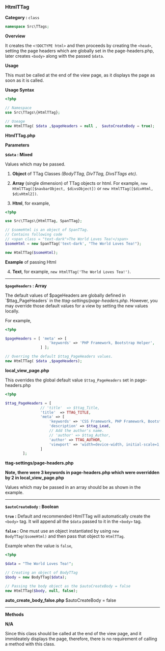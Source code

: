 <h3 class="display-4 mb-5">HtmlTTag</h3>


**Category :** `class`

```php
namespace Src\TTags;
```


**Overview**

It creates the `<!DOCTYPE html>` and then proceeds by creating the `<head>`, setting the page headers which are globally set in the page-headers.php, later creates `<body>` along with the passed `$data`.

**Usage**

This must be called at the end of the view page, as it displays the page as soon as it is called.

**Usage Syntax**

```php
<?php 

// Namespace
use Src\TTags\{HtmlTTag};

// Useage
new HtmlTTag( $data ,$pageHeaders = null ,  $autoCreateBody = true);

```
<p class = "ttag-code-caption text-muted"><b>HtmlTTag.php</b></p>


**Parameters**

**`$data` : Mixed**

Values which may be passed.

1. **Object** of TTag Classes *(BodyTTag, DivTTag, DivsTTags etc)*.

2. **Array** (single dimension) of TTag objects or html. For example, `new HtmlTTag([$navbarObject, $divsObject])` or `new HtmlTTag([$divHtml, $divHtml2])`.

3. **Html**, for example, 

<div class="ml-5">

```php 
<?php 

use Src\TTags\{HtmlTTag, SpanTTag};

// $someHtml is an object of SpanTTag.
// Contains following code
// <span class = "text-dark">The World Loves Tea!</span>
$someHtml = new SpanTTag('text-dark', "The World Loves Tea!");

new HtmlTTag($someHtml);

``` 

<p class = "ttag-code-caption text-muted"><b>Example</b> of passing Html</p>
</div>


4. **Text**, for example, `new HtmlTTag('The World Loves Tea!')`.

---

**`$pageHeaders` : Array**

The default values of $pageHeaders are globally defined in `$ttag_PageHeaders` in the *ttag-settings/page-headers.php*. However, you may override those default values for a view by setting the new values locally.

For example,
```php
<?php

$pageHeaders = [ 'meta' => [
					'keywords' => 'PHP Framework, Bootstrap Helper',
				] ];

// Overring the default $ttag_PageHeaders values.
new HtmlTTag( $data ,$pageHeaders);

```
<p class = "ttag-code-caption text-muted"><b>local_view_page.php</b></p>

This overrides the global default value `$ttag_PageHeaders` set in page-headers.php

```php
<?php

$ttag_PageHeaders = [
				// 'title'  => $ttag_Title,
				'title'  => TTAG_TITLE,
				'meta' => [
					'keywords' => 'CSS Framework, PHP Framework, Bootstrap Helper',
					'description' => $ttag_Lead,
					// Add the author's name.
					// 'author' => $ttag_Author,
					'author' => TTAG_AUTHOR,
					'viewport' => 'width=device-width, initial-scale=1, shrink-to-fit=no'
				]
		];


```
<p class = "ttag-code-caption text-muted"><b>ttag-settings/page-headers.php</b></p>

**Note, there were 3 keywords in page-headers.php which were overridden by 2 in local_view_page.php**

Values which may be passed in an array should be as shown in the example.

---

**`$autoCreateBody` : Boolean**

**`true` :** <span class ="badge badge-dark">Default and recommended</span> HtmlTTag will automatically create the `<body>` tag. It will append all the `$data` passed to it in the `<body>` tag.

**`false` :** One must use an object instantiated by using `new BodyTTag($someHtml)` and then pass that object to `HtmlTTag`.

Example when the value is `false`,
```php
<?php

$data = "The World Loves Tea!";

// Creating an object of BodyTTag
$body = new BodyTTag($data);

// Passing the body object as the $autoCreateBody = false
new HtmlTTag($body, null, false);

```
<p class = "ttag-code-caption text-muted"><b>auto_create_body_false.php</b> $autoCreateBody = false</p>

---

**Methods**

**N/A**

Since this class should be called at the end of the view page, and it immideately displays the page, therefore, there is no requirement of calling a method with this class. 